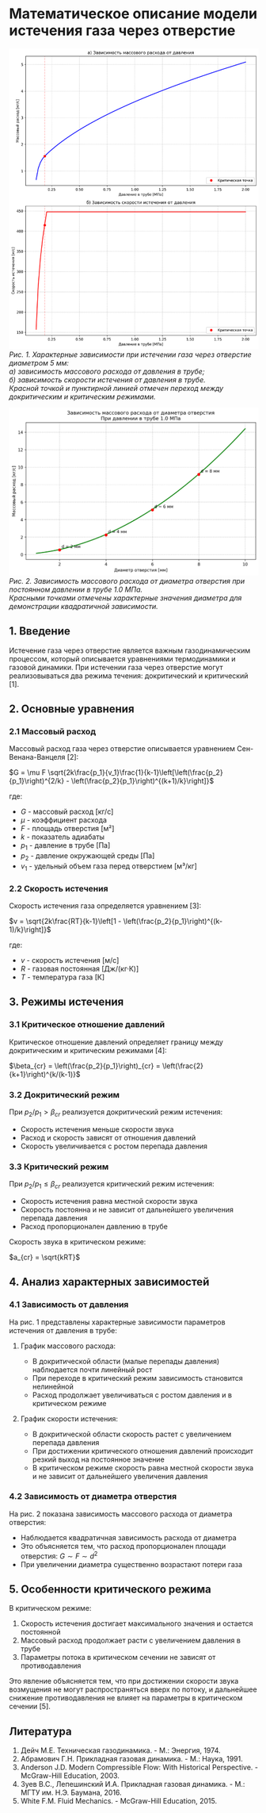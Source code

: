 # Математическое описание модели истечения газа через отверстие

![Характерные зависимости при истечении газа](doc_pressure_dep.png)
*Рис. 1. Характерные зависимости при истечении газа через отверстие диаметром 5 мм:  
а) зависимость массового расхода от давления в трубе;  
б) зависимость скорости истечения от давления в трубе.  
Красной точкой и пунктирной линией отмечен переход между докритическим и критическим режимами.*

![Зависимость расхода от диаметра](doc_diameter_dep.png)
*Рис. 2. Зависимость массового расхода от диаметра отверстия при постоянном давлении в трубе 1.0 МПа.  
Красными точками отмечены характерные значения диаметра для демонстрации квадратичной зависимости.*

## 1. Введение

Истечение газа через отверстие является важным газодинамическим процессом, который описывается уравнениями термодинамики и газовой динамики. При истечении газа через отверстие могут реализовываться два режима течения: докритический и критический [1].

## 2. Основные уравнения

### 2.1 Массовый расход

Массовый расход газа через отверстие описывается уравнением Сен-Венана-Ванцеля [2]:

$G = \mu F \sqrt{2k\frac{p_1}{v_1}\frac{1}{k-1}\left[\left(\frac{p_2}{p_1}\right)^{2/k} - \left(\frac{p_2}{p_1}\right)^{(k+1)/k}\right]}$

где:
- $G$ - массовый расход [кг/с]
- $\mu$ - коэффициент расхода
- $F$ - площадь отверстия [м²]
- $k$ - показатель адиабаты
- $p_1$ - давление в трубе [Па]
- $p_2$ - давление окружающей среды [Па]
- $v_1$ - удельный объем газа перед отверстием [м³/кг]

### 2.2 Скорость истечения

Скорость истечения газа определяется уравнением [3]:

$v = \sqrt{2k\frac{RT}{k-1}\left[1 - \left(\frac{p_2}{p_1}\right)^{(k-1)/k}\right]}$

где:
- $v$ - скорость истечения [м/с]
- $R$ - газовая постоянная [Дж/(кг·К)]
- $T$ - температура газа [К]

## 3. Режимы истечения

### 3.1 Критическое отношение давлений

Критическое отношение давлений определяет границу между докритическим и критическим режимами [4]:

$\beta_{cr} = \left(\frac{p_2}{p_1}\right)_{cr} = \left(\frac{2}{k+1}\right)^{k/(k-1)}$

### 3.2 Докритический режим

При $p_2/p_1 > \beta_{cr}$ реализуется докритический режим истечения:
- Скорость истечения меньше скорости звука
- Расход и скорость зависят от отношения давлений
- Скорость увеличивается с ростом перепада давления

### 3.3 Критический режим

При $p_2/p_1 \leq \beta_{cr}$ реализуется критический режим истечения:
- Скорость истечения равна местной скорости звука
- Скорость постоянна и не зависит от дальнейшего увеличения перепада давления
- Расход пропорционален давлению в трубе

Скорость звука в критическом режиме:

$a_{cr} = \sqrt{kRT}$

## 4. Анализ характерных зависимостей

### 4.1 Зависимость от давления

На рис. 1 представлены характерные зависимости параметров истечения от давления в трубе:

1. График массового расхода:
   - В докритической области (малые перепады давления) наблюдается почти линейный рост
   - При переходе в критический режим зависимость становится нелинейной
   - Расход продолжает увеличиваться с ростом давления и в критическом режиме

2. График скорости истечения:
   - В докритической области скорость растет с увеличением перепада давления
   - При достижении критического отношения давлений происходит резкий выход на постоянное значение
   - В критическом режиме скорость равна местной скорости звука и не зависит от дальнейшего увеличения давления

### 4.2 Зависимость от диаметра отверстия

На рис. 2 показана зависимость массового расхода от диаметра отверстия:
- Наблюдается квадратичная зависимость расхода от диаметра
- Это объясняется тем, что расход пропорционален площади отверстия: $G \sim F \sim d^2$
- При увеличении диаметра существенно возрастают потери газа

## 5. Особенности критического режима

В критическом режиме:
1. Скорость истечения достигает максимального значения и остается постоянной
2. Массовый расход продолжает расти с увеличением давления в трубе
3. Параметры потока в критическом сечении не зависят от противодавления

Это явление объясняется тем, что при достижении скорости звука возмущения не могут распространяться вверх по потоку, и дальнейшее снижение противодавления не влияет на параметры в критическом сечении [5].

## Литература

1. Дейч М.Е. Техническая газодинамика. - М.: Энергия, 1974.
2. Абрамович Г.Н. Прикладная газовая динамика. - М.: Наука, 1991.
3. Anderson J.D. Modern Compressible Flow: With Historical Perspective. - McGraw-Hill Education, 2003.
4. Зуев В.С., Лепешинский И.А. Прикладная газовая динамика. - М.: МГТУ им. Н.Э. Баумана, 2016.
5. White F.M. Fluid Mechanics. - McGraw-Hill Education, 2015.

